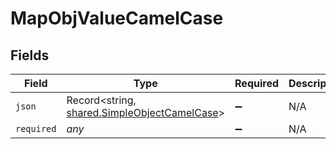# MapObjValueCamelCase


## Fields

| Field                                                                                        | Type                                                                                         | Required                                                                                     | Description                                                                                  |
| -------------------------------------------------------------------------------------------- | -------------------------------------------------------------------------------------------- | -------------------------------------------------------------------------------------------- | -------------------------------------------------------------------------------------------- |
| `json`                                                                                       | Record<string, [shared.SimpleObjectCamelCase](../../models/shared/simpleobjectcamelcase.md)> | :heavy_minus_sign:                                                                           | N/A                                                                                          |
| `required`                                                                                   | *any*                                                                                        | :heavy_minus_sign:                                                                           | N/A                                                                                          |